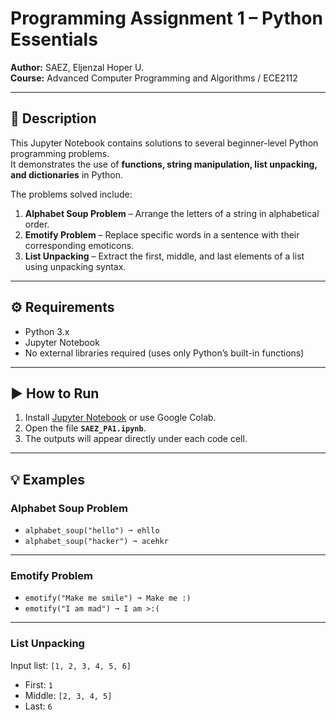 # Programming Assignment 1 – Python Essentials

**Author:** SAEZ, Eljenzal Hoper U.  
**Course:** Advanced Computer Programming and Algorithms / ECE2112

---

## 📌 Description
This Jupyter Notebook contains solutions to several beginner-level Python programming problems.  
It demonstrates the use of **functions, string manipulation, list unpacking, and dictionaries** in Python.  

The problems solved include:
1. **Alphabet Soup Problem** – Arrange the letters of a string in alphabetical order.  
2. **Emotify Problem** – Replace specific words in a sentence with their corresponding emoticons.  
3. **List Unpacking** – Extract the first, middle, and last elements of a list using unpacking syntax.  

---

## ⚙️ Requirements
- Python 3.x  
- Jupyter Notebook  
- No external libraries required (uses only Python’s built-in functions)

---

## ▶️ How to Run
1. Install [Jupyter Notebook](https://jupyter.org/install) or use Google Colab.  
2. Open the file **`SAEZ_PA1.ipynb`**.   
3. The outputs will appear directly under each code cell.  

---

## 💡 Examples

### Alphabet Soup Problem
- `alphabet_soup("hello") ➞ ehllo`
- `alphabet_soup("hacker") ➞ acehkr`

---

### Emotify Problem
- `emotify("Make me smile") ➞ Make me :)`
- `emotify("I am mad") ➞ I am >:(`

---

### List Unpacking
Input list: `[1, 2, 3, 4, 5, 6]`  
- First: `1`  
- Middle: `[2, 3, 4, 5]`  
- Last: `6`
